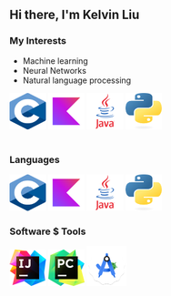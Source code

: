 ## Hi there, I'm Kelvin Liu

### My Interests
- Machine learning
- Neural Networks
- Natural language processing

<html>

<body>
  <div class="image-container">
    <img src="./assets/c.svg" alt="C" width=64 height=64>
    <img src="./assets/kotlin.svg" alt="Kotlin" width=64 height=64>
    <img src="./assets/java.png" alt="Java" width=64 height=64>
    <img src="./assets/python.svg" alt="Python" width=64 height=64>
  </div>   
</body>
</html>

### Languages
<img src="./assets/c.svg" alt="C" width=64 height=64>
<img src="./assets/kotlin.svg" alt="Kotlin" width=64 height=64>
<img src="./assets/java.png" alt="Java" width=64 height=64>
<img src="./assets/python.svg" alt="Python" width=64 height=64>

### Software $ Tools
<img src="./assets/idea.svg" alt="IDEA" width=64 height=64>
<img src="./assets/pycharm.svg" alt="PyCharm" width=64 height=64>
<img src="./assets/studio.svg" alt="Android Studio" width=70 height=70>
